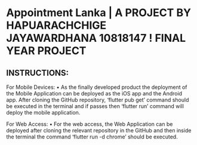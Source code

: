 # Appointment Lanka | A PROJECT BY HAPUARACHCHIGE JAYAWARDHANA 10818147 ! FINAL YEAR PROJECT

## INSTRUCTIONS: 

For Mobile Devices:
•	As the finally developed product the deployment of the Mobile Application can be deployed as the iOS app and the Android app. After cloning the GitHub repository,
‘flutter pub get’ command should be executed in the terminal and if passes then ‘flutter run’ command will deploy the mobile application.


For Web Access:
•	For the web access, the Web Application can be deployed after cloning the relevant repository in the GitHub and then inside the terminal the command ‘flutter run -d chrome’ should be executed.

